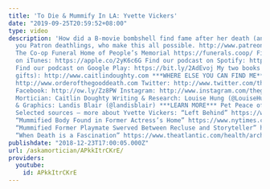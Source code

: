 ```yaml
---
title: 'To Die & Mummify In LA: Yvette Vickers'
date: "2019-09-25T20:59:52+08:00"
type: video
description: 'How did a B-movie bombshell find fame after her death (and decay)? Thank
  you Patron deathlings, who make this all possible. http://www.patreon.com/thegooddeath
  The Co-op Funeral Home of People’s Memorial https://funerals.coop/ Find our podcast
  on iTunes: https://apple.co/2yK6c6G Find our podcast on Spotify: https://spoti.fi/2QZEVEM
  Find our podcast on Google Play: https://bit.ly/2AdEvoj My two books! (perfect holiday
  gifts): http://www.caitlindoughty.com ***WHERE ELSE YOU CAN FIND ME*** Website:
  http://www.orderofthegooddeath.com Twitter: http://www.twitter.com/thegooddeath
  Facebook: http://ow.ly/Zz8PW Instagram: http://www.instagram.com/thegooddeath ***CREDITS***
  Mortician: Caitlin Doughty Writing & Research: Louise Hung (@LouiseHung1) Editor
  & Graphics: Landis Blair (@landisblair) ***LEARN MORE*** Pet Peace of Mind https://petpeaceofmind.org/
  Selected sources – more about Yvette Vickers: “Left Behind” https://www.lamag.com/longform/left-behind1/
  “Mummified Body Found in Former Actress’s Home” https://www.nytimes.com/2011/05/05/us/05vickers.html
  “Mummified Former Playmate Swerved Between Recluse and Storyteller” https://abcnews.go.com/US/playmate-found-mummified-friends-portrait-yvette-vickers/story?id=13522253
  “When Death is a Fascination” https://www.theatlantic.com/health/archive/2015/08/death-obsessed/400880/'
publishdate: "2018-12-23T17:00:05.000Z"
url: /askamortician/APkkItrCKrE/
providers:
  youtube:
    id: APkkItrCKrE
---
```

